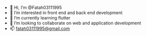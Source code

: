 - 👋 Hi, I’m @Fatah03111995
- 👀 I’m interested in front end and back end development
- 🌱 I’m currently learning flutter
- 💞️ I’m looking to collaborate on web and application development
- 📫 fatah03111995@gmail.com

<!---
Fatah03111995/Fatah03111995 is a ✨ special ✨ repository because its `README.md` (this file) appears on your GitHub profile.
You can click the Preview link to take a look at your changes.
--->

